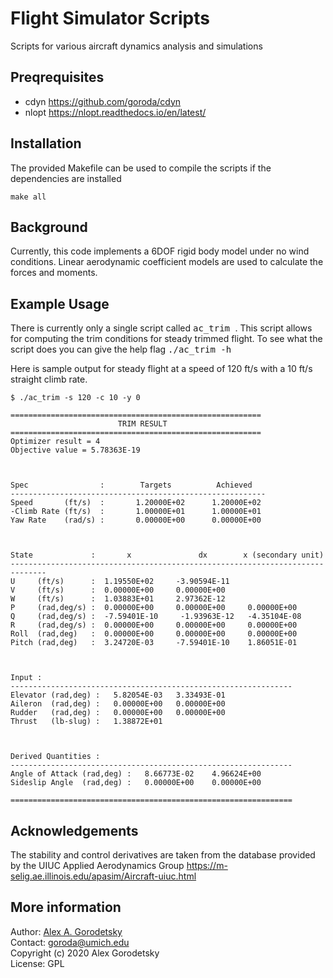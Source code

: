 # Flight Simulator Scripts

Scripts for various aircraft dynamics analysis and simulations

## Preqrequisites
* cdyn https://github.com/goroda/cdyn
* nlopt https://nlopt.readthedocs.io/en/latest/


## Installation
The provided Makefile can be used to compile the scripts if the dependencies are installed

``
make all
``

## Background

Currently, this code implements a 6DOF rigid body model under no wind conditions. Linear aerodynamic coefficient models are used to calculate the forces and moments.

## Example Usage
There is currently only a single script called <kbd> ac_trim </kbd>. This script allows for computing the trim conditions for steady trimmed flight. To see what the script does you can give the help flag <kbd> ./ac_trim -h </kbd>

Here is sample output for steady flight at a speed of 120 ft/s with a 10 ft/s straight climb rate.


``` shell
$ ./ac_trim -s 120 -c 10 -y 0

========================================================
                        TRIM RESULT                     
========================================================
Optimizer result = 4
Objective value = 5.78363E-19



Spec                :        Targets          Achieved   
---------------------------------------------------------
Speed       (ft/s)  :       1.20000E+02      1.20000E+02
-Climb Rate (ft/s)  :       1.00000E+01      1.00000E+01
Yaw Rate    (rad/s) :       0.00000E+00      0.00000E+00



State             :       x               dx   	 	x (secondary unit)
------------------------------------------------------------------------------
U     (ft/s)      :  1.19550E+02     -3.90594E-11
V     (ft/s)      :  0.00000E+00     0.00000E+00
W     (ft/s)      :  1.03883E+01     2.97362E-12
P     (rad,deg/s) :  0.00000E+00     0.00000E+00 	 0.00000E+00
Q     (rad,deg/s) :  -7.59401E-10     -1.93963E-12 	 -4.35104E-08
R     (rad,deg/s) :  0.00000E+00     0.00000E+00 	 0.00000E+00
Roll  (rad,deg)   :  0.00000E+00     0.00000E+00 	 0.00000E+00
Pitch (rad,deg)   :  3.24720E-03     -7.59401E-10 	 1.86051E-01



Input :
---------------------------------------------------------------
Elevator (rad,deg) :   5.82054E-03 	 3.33493E-01
Aileron  (rad,deg) :   0.00000E+00 	 0.00000E+00
Rudder   (rad,deg) :   0.00000E+00 	 0.00000E+00
Thrust   (lb-slug) :   1.38872E+01



Derived Quantities :
---------------------------------------------------------------
Angle of Attack (rad,deg) :   8.66773E-02 	 4.96624E+00
Sideslip Angle  (rad,deg) :   0.00000E+00 	 0.00000E+00

===============================================================
```

<!-- ``` shell -->
<!-- Alexs-MacBook-Air:flight_sim_c alex$ ./ac_trim -s 120 -c 10 -y 0 -->

<!-- ======================================================== -->
<!--                         TRIM RESULT                      -->
<!-- ======================================================== -->
<!-- Optimizer result = 4 -->
<!-- Objective value = 2.21131E-18 -->



<!-- Spec                :        Targets          Achieved    -->
<!-- --------------------------------------------------------- -->
<!-- Speed       (ft/s)  :       1.20000E+02      1.20000E+02 -->
<!-- -Climb Rate (ft/s)  :       1.00000E+01      1.00000E+01 -->
<!-- Yaw Rate    (rad/s) :       0.00000E+00      -2.15110E-11 -->



<!-- State             :       x               dx   	 	x (secondary unit) -->
<!-- ------------------------------------------------------------------------------ -->
<!-- U     (ft/s)      :  1.19550E+02     -9.20912E-11 -->
<!-- V     (ft/s)      :  0.00000E+00     -2.95861E-13 -->
<!-- W     (ft/s)      :  1.03883E+01     4.40181E-12 -->
<!-- P     (rad,deg/s) :  -7.71925E-13     2.50677E-13 	 -4.42281E-11 -->
<!-- Q     (rad,deg/s) :  -1.48382E-09     -2.75975E-12 	 -8.50166E-08 -->
<!-- R     (rad,deg/s) :  -2.15108E-11     2.22293E-13 	 -1.23248E-09 -->
<!-- Roll  (rad,deg)   :  -7.96985E-11     -8.41775E-13 	 -4.56639E-09 -->
<!-- Pitch (rad,deg)   :  3.24720E-03     -1.48382E-09 	 1.86051E-01 -->



<!-- Input : -->
<!-- --------------------------------------------------------------- -->
<!-- Elevator (rad,deg) :   5.82054E-03 	 3.33493E-01 -->
<!-- Aileron  (rad,deg) :   -2.38835E-12 	 -1.36842E-10 -->
<!-- Rudder   (rad,deg) :   2.82377E-12 	 1.61790E-10 -->
<!-- Thrust   (lb-slug) :   1.38872E+01 -->



<!-- Derived Quantities : -->
<!-- --------------------------------------------------------------- -->
<!-- Angle of Attack (rad,deg) :   8.66773E-02 	 4.96624E+00 -->
<!-- Sideslip Angle  (rad,deg) :   0.00000E+00 	 0.00000E+00 -->

<!-- =============================================================== -->
<!-- ``` -->

## Acknowledgements

The stability and control derivatives are taken from the database provided by the UIUC Applied Aerodynamics Group https://m-selig.ae.illinois.edu/apasim/Aircraft-uiuc.html


## More information

Author: [Alex A. Gorodetsky](https://www.alexgorodetsky.com)  
Contact: [goroda@umich.edu](mailto:goroda@umich.edu)  
Copyright (c) 2020 Alex Gorodetsky  
License: GPL
